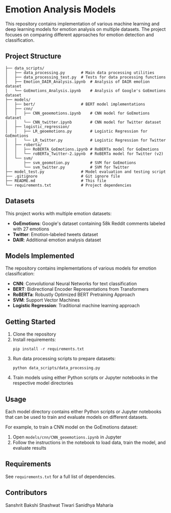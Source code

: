 # Emotion Analysis Models

This repository contains implementation of various machine learning and deep learning models for emotion analysis on multiple datasets. The project focuses on comparing different approaches for emotion detection and classification.

## Project Structure

```
├── data_scripts/
│   ├── data_processing.py       # Main data processing utilities
│   ├── data_processing_test.py  # Tests for data processing functions
│   ├── Emotion_DAIR_Analysis.ipynb  # Analysis of DAIR emotion dataset
│   └── GoEmotions_Analysis.ipynb    # Analysis of Google's GoEmotions dataset
├── models/
│   ├── bert/                    # BERT model implementations
│   ├── cnn/
│   │   ├── CNN_geoemotions.ipynb    # CNN model for GoEmotions dataset
│   │   └── CNN_twitter.ipynb        # CNN model for Twitter dataset
│   ├── logistic_regression/
│   │   ├── LR_geoemotions.py        # Logistic Regression for GoEmotions
│   │   └── LR_twitter.py            # Logistic Regression for Twitter
│   ├── roberta/
│   │   ├── RoBERTA_GoEmotions.ipynb # RoBERTa model for GoEmotions
│   │   └── roBERTa_Twitter-2.ipynb  # RoBERTa model for Twitter (v2)
│   └── svm/
│       ├── svm_geomotion.py         # SVM for GoEmotions
│       └── svm_twitter.py           # SVM for Twitter
├── model_test.py                # Model evaluation and testing script
├── .gitignore                   # Git ignore file
├── README.md                    # This file
└── requirements.txt             # Project dependencies
```

## Datasets

This project works with multiple emotion datasets:

- **GoEmotions**: Google's dataset containing 58k Reddit comments labeled with 27 emotions
- **Twitter**: Emotion-labeled tweets dataset
- **DAIR**: Additional emotion analysis dataset

## Models Implemented

The repository contains implementations of various models for emotion classification:

- **CNN**: Convolutional Neural Networks for text classification
- **BERT**: Bidirectional Encoder Representations from Transformers
- **RoBERTa**: Robustly Optimized BERT Pretraining Approach
- **SVM**: Support Vector Machines
- **Logistic Regression**: Traditional machine learning approach

## Getting Started

1. Clone the repository
2. Install requirements:
   ```
   pip install -r requirements.txt
   ```
3. Run data processing scripts to prepare datasets:
   ```
   python data_scripts/data_processing.py
   ```
4. Train models using either Python scripts or Jupyter notebooks in the respective model directories

## Usage

Each model directory contains either Python scripts or Jupyter notebooks that can be used to train and evaluate models on different datasets.

For example, to train a CNN model on the GoEmotions dataset:
1. Open `models/cnn/CNN_geoemotions.ipynb` in Jupyter
2. Follow the instructions in the notebook to load data, train the model, and evaluate results

## Requirements

See `requirements.txt` for a full list of dependencies.

## Contributors

Sanshrit Bakshi
Shashwat Tiwari
Sanidhya Maharia